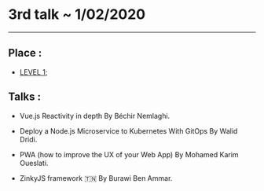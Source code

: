 # 3rd talk ~ 1/02/2020
---

## Place :  
  - [LEVEL 1](https://www.google.com/maps/place/LEVEL+1/@36.8310536,10.2277478,17z/data=!3m1!4b1!4m5!3m4!1s0x12fd3519c496d4d3:0x80f3289b8fdbecd6!8m2!3d36.8310493!4d10.2255591);


## Talks : 

  - Vue.js Reactivity in depth By Béchir Nemlaghi.

  - Deploy a Node.js Microservice to Kubernetes With GitOps By Walid Dridi.

  - PWA (how to improve the UX of your Web App) By Mohamed Karim Oueslati.

  - ZinkyJS framework 🇹🇳 By Burawi Ben Ammar.